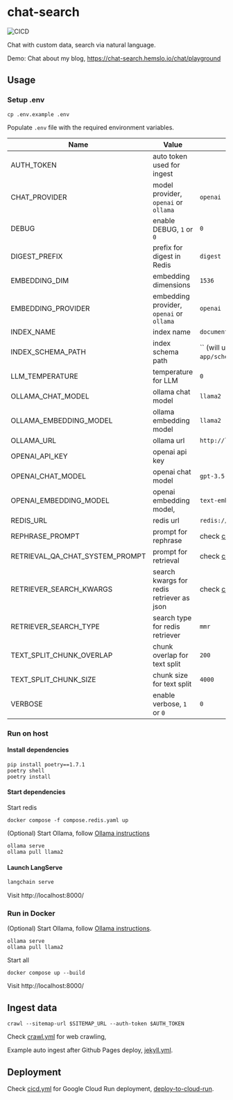 # chat-search

![CICD](https://github.com/hemslo/chat-search/actions/workflows/cicd.yml/badge.svg)

Chat with custom data, search via natural language.

Demo: Chat about my blog, https://chat-search.hemslo.io/chat/playground

## Usage

### Setup .env

```shell
cp .env.example .env
```

Populate `.env` file with the required environment variables.

| Name                            | Value                                     | Default                           |
|---------------------------------|-------------------------------------------|-----------------------------------|
| AUTH_TOKEN                      | auto token used for ingest                |                                   |
| CHAT_PROVIDER                   | model provider, `openai` or `ollama`      | `openai`                          |
| DEBUG                           | enable DEBUG, `1` or `0`                  | `0`                               |
| DIGEST_PREFIX                   | prefix for digest in Redis                | `digest`                          |
| EMBEDDING_DIM                   | embedding dimensions                      | `1536`                            |
| EMBEDDING_PROVIDER              | embedding provider, `openai` or `ollama`  | `openai`                          |
| INDEX_NAME                      | index name                                | `document`                        |
| INDEX_SCHEMA_PATH               | index schema path                         | `` (will use `app/schema.yaml`)   |
| LLM_TEMPERATURE                 | temperature for LLM                       | `0`                               |
| OLLAMA_CHAT_MODEL               | ollama chat model                         | `llama2`                          |
| OLLAMA_EMBEDDING_MODEL          | ollama embedding model                    | `llama2`                          |
| OLLAMA_URL                      | ollama url                                | `http://localhost:11434`          |
| OPENAI_API_KEY                  | openai api key                            |                                   |
| OPENAI_CHAT_MODEL               | openai chat model                         | `gpt-3.5-turbo-0125`              |
| OPENAI_EMBEDDING_MODEL          | openai embedding model,                   | `text-embedding-3-small`          |
| REDIS_URL                       | redis url                                 | `redis://localhost:6379/`         |
| REPHRASE_PROMPT                 | prompt for rephrase                       | check [config.py](/app/config.py) |
| RETRIEVAL_QA_CHAT_SYSTEM_PROMPT | prompt for retrieval                      | check [config.py](/app/config.py) |
| RETRIEVER_SEARCH_KWARGS         | search kwargs for redis retriever as json | check [config.py](/app/config.py) |
| RETRIEVER_SEARCH_TYPE           | search type for redis retriever           | `mmr`                             |
| TEXT_SPLIT_CHUNK_OVERLAP        | chunk overlap for text split              | `200`                             |
| TEXT_SPLIT_CHUNK_SIZE           | chunk size for text split                 | `4000`                            |
| VERBOSE                         | enable verbose, `1` or `0`                | `0`                               |

### Run on host

#### Install dependencies

```shell
pip install poetry==1.7.1
poetry shell
poetry install
```

#### Start dependencies

Start redis

```shell
docker compose -f compose.redis.yaml up
```

(Optional) Start Ollama, follow [Ollama instructions](https://github.com/ollama/ollama)

```shell
ollama serve
ollama pull llama2
```

#### Launch LangServe

```bash
langchain serve
```

Visit http://localhost:8000/

### Run in Docker

(Optional) Start Ollama, follow [Ollama instructions](https://github.com/ollama/ollama).

```shell
ollama serve
ollama pull llama2
```

Start all

```shell
docker compose up --build
```

Visit http://localhost:8000/

## Ingest data

```shell
crawl --sitemap-url $SITEMAP_URL --auth-token $AUTH_TOKEN
```

Check [crawl.yml](.github/workflows/crawl.yml) for web crawling,

Example auto ingest after Github Pages deploy,
[jekyll.yml](https://github.com/hemslo/hemslo.github.io/blob/master/.github/workflows/jekyll.yml).

## Deployment

Check [cicd.yml](.github/workflows/cicd.yml) for Google Cloud Run deployment,
[deploy-to-cloud-run](https://github.com/marketplace/actions/deploy-to-cloud-run).
